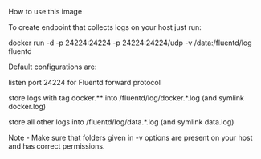 How to use this image

To create endpoint that collects logs on your host just run:

docker run -d -p 24224:24224 -p 24224:24224/udp -v /data:/fluentd/log fluentd

Default configurations are:

listen port 24224 for Fluentd forward protocol

store logs with tag docker.** into /fluentd/log/docker.*.log (and symlink docker.log)

store all other logs into /fluentd/log/data.*.log (and symlink data.log)

Note - Make sure that folders given in -v options are present on your host and has correct permissions. 
